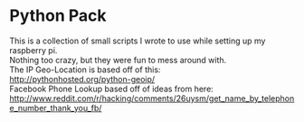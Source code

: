 Python Pack
========

This is a collection of small scripts I wrote to use while setting up my raspberry pi.  
Nothing too crazy, but they were fun to mess around with.  
The IP Geo-Location is based off of this:  
http://pythonhosted.org/python-geoip/  
Facebook Phone Lookup based off of ideas from here: http://www.reddit.com/r/hacking/comments/26uysm/get_name_by_telephone_number_thank_you_fb/
